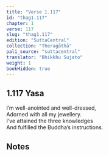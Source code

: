 ```yaml
---
title: "Verse 1.117"
id: "thag1.117"
chapter: 1
verse: 117
slug: "thag1.117"
edition: "SuttaCentral"
collection: "Theragāthā"
pali_source: "suttacentral"
translator: "Bhikkhu Sujato"
weight: 1
bookHidden: true
---
```


## 1.117 Yasa  

I’m well-anointed and well-dressed,  
Adorned with all my jewellery.  
I’ve attained the three knowledges  
And fulfilled the Buddha’s instructions.

## Notes